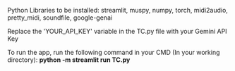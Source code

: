 Python Libraries to be installed:
streamlit, muspy, numpy, torch, midi2audio, pretty_midi, soundfile, google-genai

Replace the 'YOUR_API_KEY' variable in the TC.py file with your Gemini API Key


To run the app, run the following command in your CMD (In your working directory):
**python -m streamlit run TC.py**

